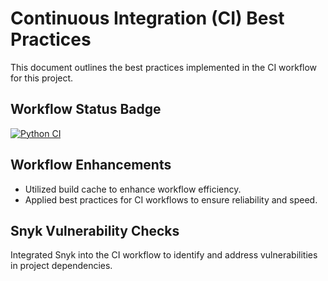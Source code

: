 # Continuous Integration (CI) Best Practices

This document outlines the best practices implemented in the CI workflow for this project.

## Workflow Status Badge

[![Python CI](https://github.com/MostafaKhaled2017/S24-core-course-labs/actions/workflows/python_ci.yaml/badge.svg)](https://github.com/MostafaKhaled2017/S24-core-course-labs/actions/workflows/python_ci.yaml)

## Workflow Enhancements
   - Utilized build cache to enhance workflow efficiency.
   - Applied best practices for CI workflows to ensure reliability and speed.


## Snyk Vulnerability Checks

Integrated Snyk into the CI workflow to identify and address vulnerabilities in project dependencies.